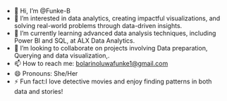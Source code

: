 - 👋 Hi, I’m @Funke-B
- 👀 I’m interested in data analytics, creating impactful visualizations, and solving real-world problems through data-driven insights.
- 🌱 I’m currently learning advanced data analysis techniques, including Power BI and SQL,  at ALX Data Analytics.
- 💞️ I’m looking to collaborate on projects involving Data preparation, Querying and data visualization,.
- 📫 How to reach me: bolarinoluwafunke1@gmail.com
- 😄 Pronouns: She/Her
- ⚡ Fun fact:I love detective movies and enjoy finding patterns in both data and stories!


<!---
Funke-B/Funke-B is a ✨ special ✨ repository because its `README.md` (this file) appears on your GitHub profile.
You can click the Preview link to take a look at your changes.
--->
